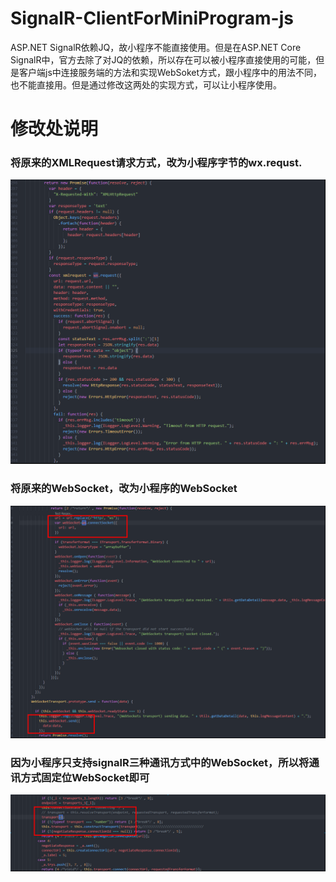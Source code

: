 # SignalR-ClientForMiniProgram-js
ASP.NET SignalR依赖JQ，故小程序不能直接使用。但是在ASP.NET Core SignalR中，官方去除了对JQ的依赖，所以存在可以被小程序直接使用的可能，但是客户端js中连接服务端的方法和实现WebSoket方式，跟小程序中的用法不同，也不能直接用。但是通过修改这两处的实现方式，可以让小程序使用。
# 修改处说明
### 将原来的XMLRequest请求方式，改为小程序字节的wx.requst.
![](/img/xmlRequest方式改变.png)
### 将原来的WebSocket，改为小程序的WebSocket
![](/img/webSocket小程序化.png)
### 因为小程序只支持signalR三种通讯方式中的WebSocket，所以将通讯方式固定位WebSocket即可
![](/img/固定通讯方式为webSocket.png)
